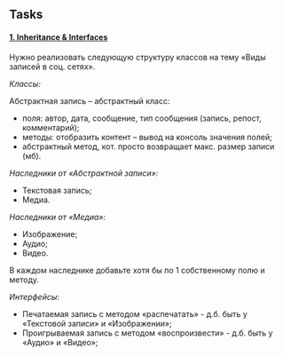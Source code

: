 ## Tasks

#### [1. Inheritance & Interfaces](./src/vsu/pustoslov/inheritance)

Нужно реализовать следующую структуру классов на тему «Виды записей в соц. сетях».

*Классы:*

Абстрактная запись – абстрактный класс:
- поля: автор, дата, сообщение, тип сообщения (запись, репост, комментарий);
- методы: отобразить контент – вывод на консоль значения полей;
- абстрактный метод, кот. просто возвращает макс. размер записи (мб).

*Наследники от «Абстрактной записи»:*
- Текстовая запись;
- Медиа.

*Наследники от «Медиа»:*
- Изображение;
- Аудио;
- Видео.

В каждом наследнике добавьте хотя бы по 1 собственному полю и методу.

*Интерфейсы:*
- Печатаемая запись с методом «распечатать» - д.б. быть у «Текстовой записи» и «Изображении»;
- Проигрываемая запись с методом «воспроизвести» - д.б. быть у «Аудио» и «Видео»;